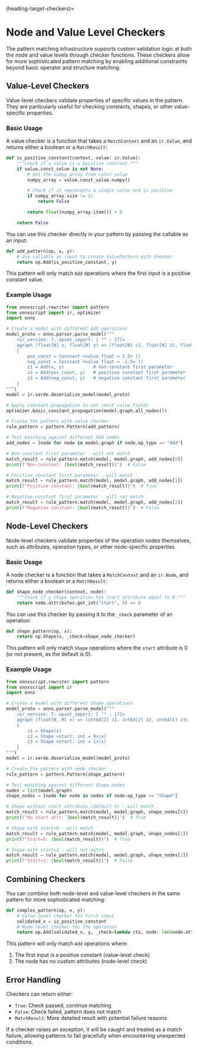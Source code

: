 (heading-target-checkers)=
# Node and Value Level Checkers

The pattern matching infrastructure supports custom validation logic at both the node and value levels through checker functions. These checkers allow for more sophisticated pattern matching by enabling additional constraints beyond basic operator and structure matching.

## Value-Level Checkers

Value-level checkers validate properties of specific values in the pattern. They are particularly useful for checking constants, shapes, or other value-specific properties.

### Basic Usage

A value checker is a function that takes a `MatchContext` and an `ir.Value`, and returns either a boolean or a `MatchResult`:

```python
def is_positive_constant(context, value: ir.Value):
    """Check if a value is a positive constant."""
    if value.const_value is not None:
        # Get the numpy array from const_value
        numpy_array = value.const_value.numpy()

        # Check if it represents a single value and is positive
        if numpy_array.size != 1:
            return False

        return float(numpy_array.item()) > 0

    return False
```

You can use this checker directly in your pattern by passing the callable as an input:

```python
def add_pattern(op, x, y):
    # Use callable as input to create ValuePattern with checker
    return op.Add(is_positive_constant, y)
```

This pattern will only match `Add` operations where the first input is a positive constant value.

### Example Usage

```python
from onnxscript.rewriter import pattern
from onnxscript import ir, optimizer
import onnx

# Create a model with different Add operations
model_proto = onnx.parser.parse_model("""
    <ir_version: 7, opset_import: [ "" : 17]>
    agraph (float[N] x, float[N] y) => (float[N] z1, float[N] z2, float[N] z3)
    {
        pos_const = Constant <value_float = 2.5> ()
        neg_const = Constant <value_float = -1.5> ()
        z1 = Add(x, y)           # non-constant first parameter
        z2 = Add(pos_const, y)   # positive constant first parameter
        z3 = Add(neg_const, y)   # negative constant first parameter
    }
""")
model = ir.serde.deserialize_model(model_proto)

# Apply constant propagation to set const_value fields
optimizer.basic_constant_propagation(model.graph.all_nodes())

# Create the pattern with value checker
rule_pattern = pattern.Pattern(add_pattern)

# Test matching against different Add nodes
add_nodes = [node for node in model.graph if node.op_type == "Add"]

# Non-constant first parameter - will not match
match_result = rule_pattern.match(model, model.graph, add_nodes[0])
print(f"Non-constant: {bool(match_result)}")  # False

# Positive constant first parameter - will match
match_result = rule_pattern.match(model, model.graph, add_nodes[1])
print(f"Positive constant: {bool(match_result)}")  # True

# Negative constant first parameter - will not match
match_result = rule_pattern.match(model, model.graph, add_nodes[2])
print(f"Negative constant: {bool(match_result)}")  # False
```

## Node-Level Checkers

Node-level checkers validate properties of the operation nodes themselves, such as attributes, operation types, or other node-specific properties.

### Basic Usage

A node checker is a function that takes a `MatchContext` and an `ir.Node`, and returns either a boolean or a `MatchResult`:

```python
def shape_node_checker(context, node):
    """Check if a Shape operation has start attribute equal to 0."""
    return node.attributes.get_int("start", 0) == 0
```

You can use this checker by passing it to the `_check` parameter of an operation:

```python
def shape_pattern(op, x):
    return op.Shape(x, _check=shape_node_checker)
```

This pattern will only match `Shape` operations where the `start` attribute is 0 (or not present, as the default is 0).

### Example Usage

```python
from onnxscript.rewriter import pattern
from onnxscript import ir
import onnx

# Create a model with different Shape operations
model_proto = onnx.parser.parse_model("""
    <ir_version: 7, opset_import: [ "" : 17]>
    agraph (float[N, M] x) => (int64[2] z1, int64[2] z2, int64[1] z3)
    {
        z1 = Shape(x)
        z2 = Shape <start: int = 0>(x)
        z3 = Shape <start: int = 1>(x)
    }
""")
model = ir.serde.deserialize_model(model_proto)

# Create the pattern with node checker
rule_pattern = pattern.Pattern(shape_pattern)

# Test matching against different Shape nodes
nodes = list(model.graph)
shape_nodes = [node for node in nodes if node.op_type == "Shape"]

# Shape without start attribute (default 0) - will match
match_result = rule_pattern.match(model, model.graph, shape_nodes[0])
print(f"No start attr: {bool(match_result)}")  # True

# Shape with start=0 - will match
match_result = rule_pattern.match(model, model.graph, shape_nodes[1])
print(f"Start=0: {bool(match_result)}")  # True

# Shape with start=1 - will not match
match_result = rule_pattern.match(model, model.graph, shape_nodes[2])
print(f"Start=1: {bool(match_result)}")  # False
```

## Combining Checkers

You can combine both node-level and value-level checkers in the same pattern for more sophisticated matching:

```python
def complex_pattern(op, x, y):
    # Value-level checker for first input
    validated_x = is_positive_constant
    # Node-level checker for the operation
    return op.Add(validated_x, y, _check=lambda ctx, node: len(node.attributes) == 0)
```

This pattern will only match `Add` operations where:
1. The first input is a positive constant (value-level check)
2. The node has no custom attributes (node-level check)

## Error Handling

Checkers can return either:
- `True`: Check passed, continue matching
- `False`: Check failed, pattern does not match
- `MatchResult`: More detailed result with potential failure reasons

If a checker raises an exception, it will be caught and treated as a match failure, allowing patterns to fail gracefully when encountering unexpected conditions.
